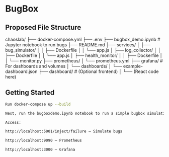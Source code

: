 # BugBox

## Proposed File  Structure
chaoslab/
├── docker-compose.yml
├── .env
├── bugbox_demo.ipynb           # Jupyter notebook to run bugs
├── README.md
├── services/
│   ├── bug_simulator/
│   │   ├── Dockerfile
│   │   └── app.js
│   ├── log_collector/
│   │   ├── Dockerfile
│   │   └── app.js
│   ├── health_monitor/
│   │   ├── Dockerfile
│   │   └── monitor.py
├── prometheus/
│   └── prometheus.yml
├── grafana/                       # For dashboards and volumes
│   └── dashboards/
│       └── example-dashboard.json
├── dashboard/                     # (Optional frontend)
│   └── (React code here)

## Getting Started

```bash
Run docker-compose up --build

Next, run the bugboxdemo.ipynb notebook to run a simple bugbox simulation.

Access:

http://localhost:5001/inject/failure – Simulate bugs

http://localhost:9090 – Prometheus

http://localhost:3000 – Grafana